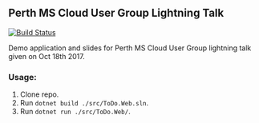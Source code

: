 ## Perth MS Cloud User Group Lightning Talk

[![Build Status](https://travis-ci.org/jaymickey/ms-cloud-meetup-oct2017.svg?branch=master)](https://travis-ci.org/jaymickey/ms-cloud-meetup-oct2017)

Demo application and slides for Perth MS Cloud User Group lightning talk given on Oct 18th 2017.

### Usage:

1. Clone repo.
2. Run `dotnet build ./src/ToDo.Web.sln`.
3. Run `dotnet run ./src/ToDo.Web/`.
